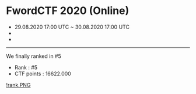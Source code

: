 # FwordCTF 2020 (Online)

* 29.08.2020 17:00 UTC ~ 30.08.2020 17:00 UTC  
* [Official URL]: (https://ctf.fword.wtf/)  
* [Event Organizers]: (https://ctftime.org/team/72251/)  
---
We finally ranked in #5  
* Rank : #5  
* CTF points : 16622.000  
  
[!rank.PNG](./imgs/rank.PNG)